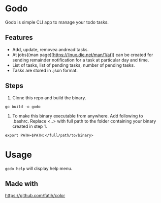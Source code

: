 # Godo
Godo is simple CLI app to manage your todo tasks.

## Features
* Add, update, removea andread tasks.
* At jobs((man page)[https://linux.die.net/man/1/at]) can be created for sending remainder notification for a task at particular day and time.
* List of tasks, list of pending tasks, number of pending tasks.
* Tasks are stored in .json format.

## Steps 
1. Clone this repo and build the binary.
```git clone https://github.com/shivamanipatil/godo.git
go build -o godo
```
1. To make this binary executable from anywhere. Add following to .bashrc. Replace <..> with full path to the folder containing your binary created in step 1.
```
export PATH=$PATH:</full/path/to/binary>
```
 
# Usage
`godo help` will display help menu. 

## Made with
https://github.com/fatih/color
